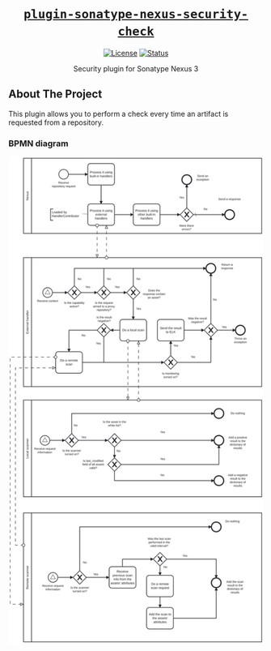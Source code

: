 <div align="center" markdown="1">

# [`plugin-sonatype-nexus-security-check`][url-repo]

[![License][shield-license]][url-license]
[![Status][shield-status-finished]][url-repo]

Security plugin for Sonatype Nexus 3

</div>

## About The Project

This plugin allows you to perform a check every time an artifact is requested from a repository.

### BPMN diagram

![BPMN diagram]

<!-- relative links -->

[BPMN diagram]: docs/diagram.svg

<!-- project links -->

[url-repo]: https://github.com/shishifubing/plugin-sonatype-nexus-security-check
[url-license]: https://github.com/shishifubing/plugin-sonatype-nexus-security-check/blob/main/LICENSE

<!-- external links -->

<!-- shield links -->

[shield-status-finished]: https://img.shields.io/badge/status-finished-informational?style=for-the-badge
[shield-license]: https://img.shields.io/github/license/shishifubing/plugin-sonatype-nexus-security-check.svg?style=for-the-badge

